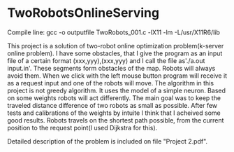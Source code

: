 # TwoRobotsOnlineServing

Compile line:  gcc -o outputfile TwoRobots_001.c -lX11 -lm -L/usr/X11R6/lib

This project is a solution of two-robot online optimization problem(k-server online problem).
I have some obstacles, that I give the program as an input file of a certain format (xxx,yyy),(xxx,yyy) and I call the file as'./a.out input.in'.
These segments form obstacles of the map. Robots will always avoid them. When we click with the left mouse button program will receive it as a 
request input and one of the robots will move. The algorithm in this project is not greedy algorithm. It uses the model of a simple neuron.
Based on some weights robots will act differently. The main goal was to keep the traveled distance difference of two robots as small as possible.
After few tests and calibrations of the weights by intuite I think that I acheived some good results. 
Robots travels on the shortest path possible, from the current position to the request point(I used Dijkstra for this).

Detailed description of the problem is included on file "Project 2.pdf".

